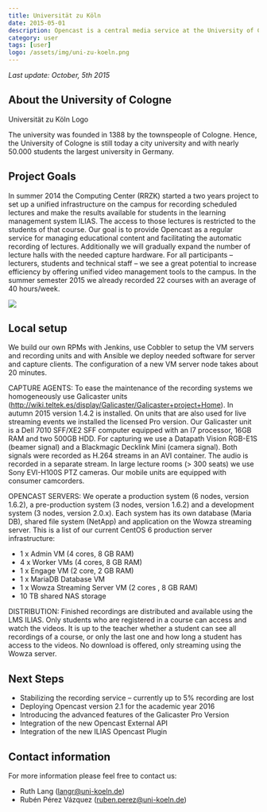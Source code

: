 ```yaml
---
title: Universität zu Köln
date: 2015-05-01
description: Opencast is a central media service at the University of Cologne that unifies the management of automatic recorded lectures, educational media and blended learning material.
category: user
tags: [user]
logo: /assets/img/uni-zu-koeln.png
---
```


*Last update: October, 5th 2015*

## About the University of Cologne
Universität zu Köln Logo

The university was founded in 1388 by the townspeople of Cologne. Hence, the University of Cologne is still today a city university and with nearly 50.000 students the largest university in Germany.

## Project Goals
In summer 2014 the Computing Center (RRZK) started a two years project to set up a unified infrastructure on the campus for recording scheduled lectures and make the results available for students in the learning management system ILIAS. The access to those lectures is restricted to the students of that course.
Our goal is to provide Opencast as a regular service for managing educational content and facilitating the automatic recording of lectures. Additionally we will gradually expand the number of lecture halls with the needed capture hardware. For all participants – lecturers, students and technical staff – we see a great potential to increase efficiency by offering unified video management tools to the campus.
In the summer semester 2015 we already recorded 22 courses with an average of 40 hours/week.

<img src="http://www.opencast.uni-osnabrueck.de/wp-content/uploads/2015/02/uni-zu-koeln.png">

## Local setup
We build our own RPMs with Jenkins, use Cobbler to setup the VM servers and recording units and with Ansible we deploy needed software for server and capture clients. The configuration of a new VM server node takes about 20 minutes.

CAPTURE AGENTS:
To ease the maintenance of the recording systems we homogeneously use Galicaster units (http://wiki.teltek.es/display/Galicaster/Galicaster+project+Home). In autumn 2015 version 1.4.2 is installed. On units that are also used for live streaming events we installed the licensed Pro version.
Our Galicaster unit is a Dell 7010 SFF/XE2 SFF computer equipped with an I7 processor, 16GB RAM and two 500GB HDD. For capturing we use a Datapath Vision RGB-E1S (beamer signal) and a Blackmagic Decklink Mini (camera signal). Both signals were recorded as H.264 streams in an AVI container. The audio is recorded in a separate stream.
In large lecture rooms (> 300 seats) we use Sony EVI-H100S PTZ cameras. Our mobile units are equipped with consumer camcorders.

OPENCAST SERVERS:
We operate a production system (6 nodes, version 1.6.2), a pre-production system (3 nodes, version 1.6.2) and a development system (3 nodes, version 2.0.x).
Each system has its own database (Maria DB), shared file system (NetApp) and application on the Wowza streaming server.
This is a list of our current CentOS 6 production server infrastructure:

- 1 x Admin VM (4 cores, 8 GB RAM)
- 4 x Worker VMs (4 cores, 8 GB RAM)
- 1 x Engage VM (2 core, 2 GB RAM)
- 1 x MariaDB Database VM
- 1 x Wowza Streaming Server VM (2 cores , 8 GB RAM)
- 10 TB shared NAS storage

DISTRIBUTION:
Finished recordings are distributed and available using the LMS ILIAS. Only students who are registered in a course can access and watch the videos. It is up to the teacher whether a student can see all recordings of a course, or only the last one and how long a student has access to the videos. No download is offered, only streaming using the Wowza server.

## Next Steps
- Stabilizing the recording service – currently up to 5% recording are lost
- Deploying Opencast version 2.1 for the academic year 2016
- Introducing the advanced features of the Galicaster Pro Version
- Integration of the new Opencast External API
- Integration of the new ILIAS Opencast Plugin

## Contact information
For more information please feel free to contact us:

- Ruth Lang (langr@uni-koeln.de)
- Rubén Pérez Vázquez (ruben.perez@uni-koeln.de)
